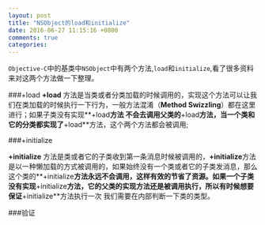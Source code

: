 ```yaml
---
layout: post
title: "NSObject的load和initialize"
date: 2016-06-27 11:15:16 +0800
comments: true
categories: 
---
```

`Objective-C`中的基类中`NSObject`中有两个方法,`load`和`initialize`,看了很多资料 来对这两个方法做一下整理。

###+load
**+load** 方法是当类或者分类加载的时候调用的，实现这个方法可以让我们在类加载的时候执行一下行为，一般方法混淆（**Method Swizzling**）都在这里进行；如果子类没有实现**+load**方法 不会去调用父类的**+load**方法，当一个类和它的分类都实现了**+load**方法，这个两个方法都会被调用;

###+initialize

**+initialize** 方法是类或者它的子类收到第一条消息时候被调用的，**+initialize**方法是以一种懒加载的方式被调用的，如果始终没有一个类或者它的子类发消息，那么这个类的**+initialize**方法永远不会调用，这样有效的节省了资源。如果一个子类没有实现**+initialize**方法，它的父类的实现方法还是被调用执行，所以有时候想要保证**+initialize**方法执行一次 我们需要在内部判断一下类的类型。

###验证


